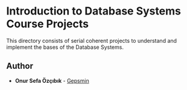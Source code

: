# Introduction to Database Systems Course Projects

This directory consists of serial coherent projects to understand and implement the bases of the Database Systems.

## Author

* **Onur Sefa Özçıbık** - [Gepsmin](https://github.com/Gepsmin)